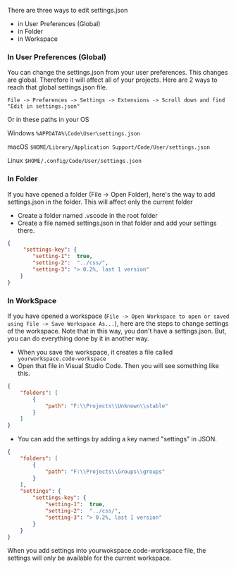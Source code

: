 
There are three ways to edit settings.json

- in User Preferences (Global)
- in Folder
- in Workspace


### In User Preferences (Global)
You can change the settings.json from your user preferences. This changes are global. Therefore it will affect all of your projects. Here are 2 ways to reach that global settings.json file.

`File -> Preferences -> Settings -> Extensions -> Scroll down and find "Edit in settings.json"`

Or in these paths in your OS

Windows `%APPDATA%\Code\User\settings.json`

macOS `$HOME/Library/Application Support/Code/User/settings.json`

Linux `$HOME/.config/Code/User/settings.json`


### In Folder
If you have opened a folder (File -> Open Folder), here's the way to add settings.json in the folder. This will affect only the current folder

- Create a folder named .vscode in the root folder
- Create a file named settings.json in that folder and add your settings there.

```json
{    
     "settings-key": {
        "setting-1":  true,
        "setting-2":  "../css/",
        "setting-3": "> 0.2%, last 1 version"
    }
}
```


### In WorkSpace

If you have opened a workspace (`File -> Open Workspace to open or saved using File -> Save Workspace As...`), here are the steps to change settings of the workspace. Note that in this way, you don't have a settings.json. But, you can do everything done by it in another way.

- When you save the workspace, it creates a file called` yourworkspace.code-workspace`
- Open that file in Visual Studio Code. Then you will see something like this.
```json
{
	"folders": [
		{
			"path": "F:\\Projects\\Unknown\\stable"
		}
	]
}
```
- You can add the settings by adding a key named "settings" in JSON.
```json
{
	"folders": [
		{
			"path": "F:\\Projects\\Groups\\groups"
		}
	],
	"settings": {    
	    "settings-key": {
        	"setting-1":  true,
        	"setting-2":  "../css/",
        	"setting-3": "> 0.2%, last 1 version"
    	}
	}
}
```

When you add settings into yourwokspace.code-workspace file, the settings will only be available for the current workspace.

